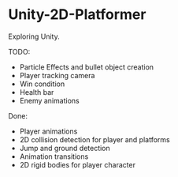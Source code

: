 # Unity-2D-Platformer
Exploring Unity.

TODO:
- Particle Effects and bullet object creation
- Player tracking camera
- Win condition
- Health bar
- Enemy animations

Done:
- Player animations
- 2D collision detection for player and platforms
- Jump and ground detection
- Animation transitions
- 2D rigid bodies for player character
